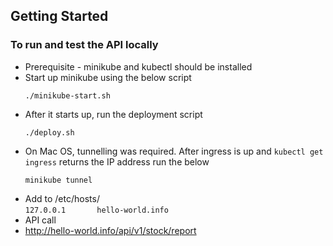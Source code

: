 ## Getting Started

### To run and test the API locally

- Prerequisite - minikube and kubectl should be installed
- Start up minikube using the below script
  ```shell
  ./minikube-start.sh
  ```
- After it starts up, run the deployment script
  ```shell 
  ./deploy.sh
  ``` 
- On Mac OS, tunnelling was required. After ingress is up and `kubectl get ingress` returns the IP address run the below
  ```shell 
  minikube tunnel
  ```
- Add to /etc/hosts/  
`127.0.0.1       hello-world.info`
- API call
- http://hello-world.info/api/v1/stock/report  